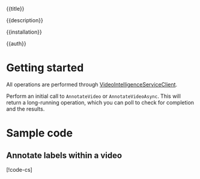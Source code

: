 {{title}}

{{description}}

{{installation}}

{{auth}}

# Getting started

All operations are performed through
[VideoIntelligenceServiceClient](obj/api/Google.Cloud.VideoIntelligence.V1Beta1.VideoIntelligenceServiceClient.yml).

Perform an initial call to `AnnotateVideo` or `AnnotateVideoAsync`.
This will return a long-running operation, which you can poll to
check for completion and the results.

# Sample code

## Annotate labels within a video

[!code-cs[](obj/snippets/Google.Cloud.VideoIntelligence.V1Beta1.VideoIntelligenceServiceClient.txt#AnnotateVideo)]

